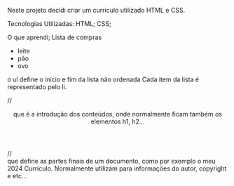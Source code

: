 Neste projeto decidi criar um currículo utilizado HTML e CSS.

Tecnologias Utilizadas:
HTML;
CSS;

O que aprendi;
Lista de compras
<ul>
  <li>leite</li>
  <li>pão</li>
  <li>ovo</li>
</ul>

o ul define o início e fim da lista não ordenada
Cada item da lista é representado pelo li.

//<header>
  que é a introdução dos conteúdos, onde normalmente ficam também os elementos h1, h2...
</header>
//<footer>
  que define as partes finais de um documento, como por exemplo o meu 2024 Currículo. Normalmente utilizam para informações do autor, copyright e etc...
</footer>

